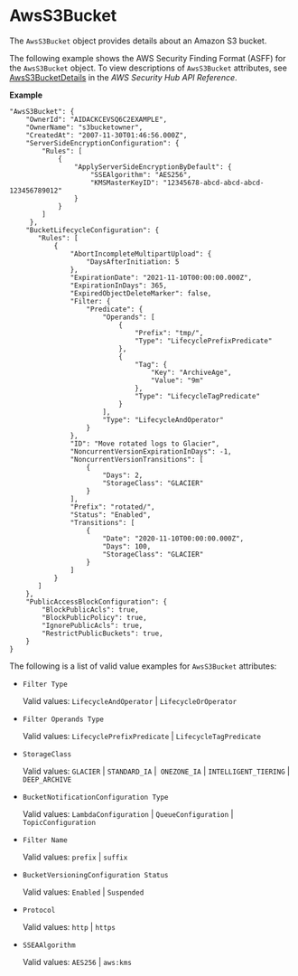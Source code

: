 # AwsS3Bucket<a name="asff-resourcedetails-awss3bucket"></a>

The `AwsS3Bucket` object provides details about an Amazon S3 bucket\.

The following example shows the AWS Security Finding Format \(ASFF\) for the `AwsS3Bucket` object\. To view descriptions of `AwsS3Bucket` attributes, see [AwsS3BucketDetails](https://docs.aws.amazon.com/securityhub/1.0/APIReference/API_AwsS3BucketDetails.html) in the *AWS Security Hub API Reference*\.

**Example**

```
"AwsS3Bucket": {
    "OwnerId": "AIDACKCEVSQ6C2EXAMPLE",
    "OwnerName": "s3bucketowner",
    "CreatedAt": "2007-11-30T01:46:56.000Z",
    "ServerSideEncryptionConfiguration": {
        "Rules": [
            {
                "ApplyServerSideEncryptionByDefault": {
                    "SSEAlgorithm": "AES256",
                    "KMSMasterKeyID": "12345678-abcd-abcd-abcd-123456789012"
                }
            }
        ]
     },
    "BucketLifecycleConfiguration": {
       "Rules": [
           {
               "AbortIncompleteMultipartUpload": {
                   "DaysAfterInitiation: 5
               },
               "ExpirationDate": "2021-11-10T00:00:00.000Z",
               "ExpirationInDays": 365,
               "ExpiredObjectDeleteMarker": false,
               "Filter: {
                   "Predicate": {
                       "Operands": [
                           {
                               "Prefix": "tmp/",
                               "Type": "LifecyclePrefixPredicate"
                           },
                           {
                               "Tag": {
                                   "Key": "ArchiveAge",
                                   "Value": "9m"
                               },
                               "Type": "LifecycleTagPredicate"
                           }
                       ],
                       "Type": "LifecycleAndOperator"
                   }
               },
               "ID": "Move rotated logs to Glacier",
               "NoncurrentVersionExpirationInDays": -1,
               "NoncurrentVersionTransitions": [
                   {
                       "Days": 2,
                       "StorageClass": "GLACIER"
                   }
               ],
               "Prefix": "rotated/",
               "Status": "Enabled",
               "Transitions": [
                   {
                       "Date": "2020-11-10T00:00:00.000Z",
                       "Days": 100,
                       "StorageClass": "GLACIER"
                   }
               ]
           }
       ]
    },
    "PublicAccessBlockConfiguration": {
        "BlockPublicAcls": true,
        "BlockPublicPolicy": true,
        "IgnorePublicAcls": true,
        "RestrictPublicBuckets": true,
    }
}
```

The following is a list of valid value examples for `AwsS3Bucket` attributes:
+ `Filter Type`

  Valid values: `LifecycleAndOperator` \| `LifecycleOrOperator`
+ `Filter Operands Type`

  Valid values: `LifecyclePrefixPredicate` \| `LifecycleTagPredicate`
+ `StorageClass`

  Valid values: `GLACIER` \| `STANDARD_IA` \|` ONEZONE_IA` \| `INTELLIGENT_TIERING` \| `DEEP_ARCHIVE`
+ `BucketNotificationConfiguration Type`

  Valid values: `LambdaConfiguration` \| `QueueConfiguration` \| `TopicConfiguration`
+ `Filter Name`

  Valid values: `prefix` \| `suffix`
+ `BucketVersioningConfiguration Status`

  Valid values: `Enabled` \| `Suspended`
+ `Protocol`

  Valid values: `http` \| `https`
+ `SSEAAlgorithm`

  Valid values: `AES256` \| `aws:kms`
